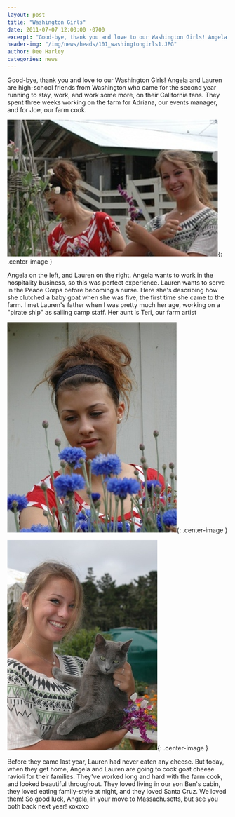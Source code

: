 ```yaml
---
layout: post
title: "Washington Girls"
date: 2011-07-07 12:00:00 -0700
excerpt: "Good-bye, thank you and love to our Washington Girls! Angela and Lauren are high-school friends from Washington who ..."
header-img: "/img/news/heads/101_washingtongirls1.JPG"
author: Dee Harley
categories: news
---
```

Good-bye, thank you and love to our Washington Girls! Angela and
Lauren are high-school friends from Washington who came for the second
year running to stay, work, and work some more, on their California
tans. They spent three weeks working on the farm for Adriana, our
events manager, and for Joe, our farm cook.

![image](/img/news/101_washingtongirls1.JPG){: .center-image }

Angela on the left, and Lauren on the right. Angela wants to work in
the hospitality business, so this was perfect experience. Lauren wants
to serve in the Peace Corps before becoming a nurse. Here she's
describing how she clutched a baby goat when she was five, the first
time she came to the farm. I met Lauren's father when I was pretty
much her age, working on a &quot;pirate ship&quot; as sailing camp
staff. Her aunt is Teri, our farm artist

![image](/img/news/101_washingtonangela.JPG){: .center-image }

![image](/img/news/101_washingtonlauren.JPG){: .center-image }

Before they came last year, Lauren had never eaten any cheese. But
today, when they get home, Angela and Lauren are going to cook goat
cheese ravioli for their families. They've worked long and hard with
the farm cook, and looked beautiful throughout. They loved living in
our son Ben's cabin, they loved eating family-style at night, and they
loved Santa Cruz. We loved them! So good luck, Angela, in your move to
Massachusetts, but see you both back next year! xoxoxo

